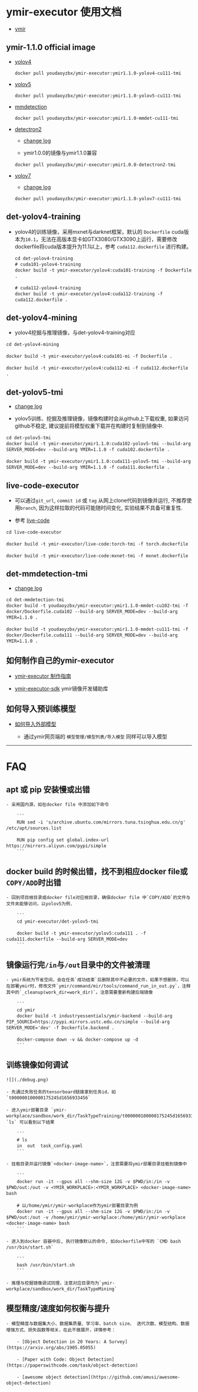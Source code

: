 # ymir-executor 使用文档

- [ymir](https://github.com/IndustryEssentials/ymir)

## ymir-1.1.0 official image

- [yolov4](https://github.com/yzbx/ymir-executor-fork#det-yolov4-training)

    ```
    docker pull youdaoyzbx/ymir-executor:ymir1.1.0-yolov4-cu111-tmi
    ```

- [yolov5](https://github.com/yzbx/ymir-executor-fork#det-yolov5-tmi)

    ```
    docker pull youdaoyzbx/ymir-executor:ymir1.1.0-yolov5-cu111-tmi
    ```

- [mmdetection](https://github.com/yzbx/ymir-executor-fork#det-mmdetection-tmi)
    ```
    docker pull youdaoyzbx/ymir-executor:ymir1.1.0-mmdet-cu111-tmi
    ```

- [detectron2](https://github.com/yzbx/ymir-detectron2)

    - [change log](https://github.com/yzbx/ymir-detectron2/blob/master/README.md)

    - ymir1.0.0的镜像与ymir1.1.0兼容

    ```
    docker pull youdaoyzbx/ymir-executor:ymir1.0.0-detectron2-tmi
    ```

- [yolov7](https://github.com/yzbx/ymir-yolov7)

    - [change log](https://github.com/yzbx/ymir-yolov7/blob/main/ymir/README.md)

    ```
    docker pull youdaoyzbx/ymir-executor:ymir1.1.0-yolov7-cu111-tmi
    ```

## det-yolov4-training

- yolov4的训练镜像，采用mxnet与darknet框架，默认的 `Dockerfile` cuda版本为`10.1`，无法在高版本显卡如GTX3080/GTX3090上运行，需要修改dockerfile将cuda版本提升为11.1以上，参考 `cuda112.dockerfile` 进行构建。

  ```
  cd det-yolov4-training
  # cuda101-yolov4-training
  docker build -t ymir-executor/yolov4:cuda101-training -f Dockerfile .

  # cuda112-yolov4-training
  docker build -t ymir-executor/yolov4:cuda112-training -f cuda112.dockerfile .
  ```

## det-yolov4-mining

- yolov4挖掘与推理镜像，与det-yolov4-training对应

```
cd det-yolov4-mining

docker build -t ymir-executor/yolov4:cuda101-mi -f Dockerfile .

docker build -t ymir-executor/yolov4:cuda112-mi -f cuda112.dockerfile .
```

## det-yolov5-tmi

- [change log](./det-yolov5-tmi/README.md)

- yolov5训练、挖掘及推理镜像，镜像构建时会从github上下载权重, 如果访问github不稳定, 建议提前将模型权重下载并在构建时复制到镜像中.

```
cd det-yolov5-tmi
docker build -t ymir-executor/ymir1.1.0:cuda102-yolov5-tmi --build-arg SERVER_MODE=dev --build-arg YMIR=1.1.0 -f cuda102.dockerfile .

docker build -t ymir-executor/ymir1.1.0:cuda111-yolov5-tmi --build-arg SERVER_MODE=dev --build-arg YMIR=1.1.0 -f cuda111.dockerfile .
```

## live-code-executor

- 可以通过`git_url`, `commit id` 或 `tag` 从网上clone代码到镜像并运行, 不推荐使用`branch`, 因为这样拉取的代码可能随时间变化, 实验结果不具备可重复性.

- 参考 [live-code](https://github.com/IndustryEssentials/ymir-remote-git)

```
cd live-code-executor

docker build -t ymir-executor/live-code:torch-tmi -f torch.dockerfile

docker build -t ymir-executor/live-code:mxnet-tmi -f mxnet.dockerfile
```

## det-mmdetection-tmi

- [change log](./det-mmdetection-tmi/README.md)

```
cd det-mmdetection-tmi
docker build -t youdaoyzbx/ymir-executor:ymir1.1.0-mmdet-cu102-tmi -f docker/Dockerfile.cuda102 --build-arg SERVER_MODE=dev --build-arg YMIR=1.1.0 .

docker build -t youdaoyzbx/ymir-executor:ymir1.1.0-mmdet-cu111-tmi -f docker/Dockerfile.cuda111 --build-arg SERVER_MODE=dev --build-arg YMIR=1.1.0 .
```

## 如何制作自己的ymir-executor

- [ymir-executor 制作指南](https://github.com/IndustryEssentials/ymir/blob/dev/docs/ymir-dataset-zh-CN.md)

- [ymir-executor-sdk](https://github.com/yzbx/ymir-executor-sdk) ymir镜像开发辅助库

## 如何导入预训练模型

- [如何导入外部模型](https://github.com/IndustryEssentials/ymir/blob/dev/docs/import-extra-models.md)

    - 通过ymir网页端的 `模型管理/模型列表/导入模型` 同样可以导入模型

---

# FAQ

## apt 或 pip 安装慢或出错

    - 采用国内源，如在docker file 中添加如下命令

        ```
        RUN sed -i 's/archive.ubuntu.com/mirrors.tuna.tsinghua.edu.cn/g' /etc/apt/sources.list

        RUN pip config set global.index-url https://mirrors.aliyun.com/pypi/simple
        ```

## docker build 的时候出错，找不到相应docker file或`COPY/ADD`时出错

    - 回到项目根目录或docker file对应根目录，确保docker file 中`COPY/ADD`的文件与文件夹能够访问，以yolov5为例.

        ```
        cd ymir-executor/det-yolov5-tmi

        docker build -t ymir-executor/yolov5:cuda111 . -f cuda111.dockerfile --build-arg SERVER_MODE=dev
        ```

## 镜像运行完`/in`与`/out`目录中的文件被清理

    - ymir系统为节省空间，会在任务`成功结束`后删除其中不必要的文件，如果不想删除，可以在部署ymir时，修改文件`ymir/command/mir/tools/command_run_in_out.py`，注释其中的`_cleanup(work_dir=work_dir)`。注意需要重新构建后端镜像

        ```
        cd ymir
        docker build -t industryessentials/ymir-backend --build-arg PIP_SOURCE=https://pypi.mirrors.ustc.edu.cn/simple --build-arg SERVER_MODE='dev' -f Dockerfile.backend .

        docker-compose down -v && docker-compose up -d
        ```

## 训练镜像如何调试

    ![](./debug.png)

    - 先通过失败任务的tensorboard链接拿到任务id，如`t000000100000175245d1656933456`

    - 进入ymir部署目录 `ymir-workplace/sandbox/work_dir/TaskTypeTraining/t000000100000175245d1656933456/sub_task/t000000100000175245d1656933456`, `ls` 可以看到以下结果

        ```
        # ls
        in  out  task_config.yaml
        ```

    - 挂载目录并运行镜像`<docker-image-name>`，注意需要将ymir部署目录挂载到镜像中

        ```
        docker run -it --gpus all --shm-size 12G -v $PWD/in:/in -v $PWD/out:/out -v <YMIR_WORKPLACE>:<YMIR_WORKPLACE> <docker-image-name> bash

        # 以/home/ymir/ymir-workplace作为ymir部署目录为例
        docker run -it --gpus all --shm-size 12G -v $PWD/in:/in -v $PWD/out:/out -v /home/ymir/ymir-workplace:/home/ymir/ymir-workplace <docker-image-name> bash
        ```

    - 进入到docker 容器中后, 执行镜像默认的命令, 如dockerfile中写的 `CMD bash /usr/bin/start.sh`

        ```
        bash /usr/bin/start.sh
        ```

    - 推理与挖掘镜像调试同理，注意对应目录均为`ymir-workplace/sandbox/work_dir/TaskTypeMining`

## 模型精度/速度如何权衡与提升

    - 模型精度与数据集大小、数据集质量、学习率、batch size、 迭代次数、模型结构、数据增强方式、损失函数等相关，在此不做展开，详情参考：

        - [Object Detection in 20 Years: A Survey](https://arxiv.org/abs/1905.05055)

        - [Paper with Code: Object Detection](https://paperswithcode.com/task/object-detection)

        - [awesome object detection](https://github.com/amusi/awesome-object-detection)
